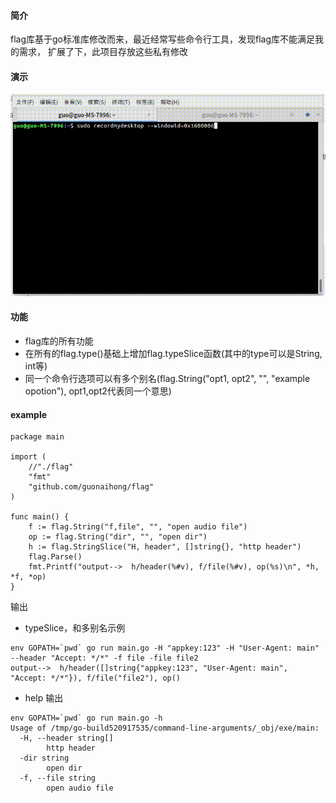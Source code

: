 #### 简介
flag库基于go标准库修改而来，最近经常写些命令行工具，发现flag库不能满足我的需求，
扩展了下，此项目存放这些私有修改
#### 演示
![flag](./flag.gif)
#### 功能
* flag库的所有功能
* 在所有的flag.type()基础上增加flag.typeSlice函数(其中的type可以是String, int等)
* 同一个命令行选项可以有多个别名(flag.String("opt1, opt2", "", "example opotion"), opt1,opt2代表同一个意思)

#### example
```golang
package main

import (
    //"./flag"
    "fmt"
    "github.com/guonaihong/flag"
)

func main() {
    f := flag.String("f,file", "", "open audio file")
    op := flag.String("dir", "", "open dir")
    h := flag.StringSlice("H, header", []string{}, "http header")
    flag.Parse()
    fmt.Printf("output-->  h/header(%#v), f/file(%#v), op(%s)\n", *h, *f, *op)
}

```
输出

* typeSlice，和多别名示例
```shell
env GOPATH=`pwd` go run main.go -H "appkey:123" -H "User-Agent: main" --header "Accept: */*" -f file -file file2
output-->  h/header([]string{"appkey:123", "User-Agent: main", "Accept: */*"}), f/file("file2"), op()
```

* help 输出
```shell
env GOPATH=`pwd` go run main.go -h
Usage of /tmp/go-build520917535/command-line-arguments/_obj/exe/main:
  -H, --header string[]
    	http header
  -dir string
    	open dir
  -f, --file string
    	open audio file
```



